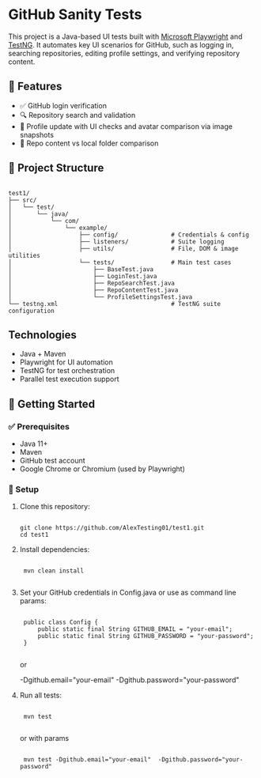 # GitHub Sanity Tests

This project is a Java-based UI tests built with [Microsoft Playwright](https://playwright.dev/java/) and [TestNG](https://testng.org/).
It automates key UI scenarios for GitHub, such as logging in, searching repositories, editing profile settings, and verifying repository content.

## 🧪 Features

- ✅ GitHub login verification
- 🔍 Repository search and validation
- 📝 Profile update with UI checks and avatar comparison via image snapshots
- 📁 Repo content vs local folder comparison

## 📁 Project Structure
<pre><code>
test1/
├── src/
│   └── test/
│       └── java/
│           └── com/
│               └── example/
│                   ├── config/               # Credentials & config
│                   ├── listeners/            # Suite logging
│                   ├── utils/                # File, DOM & image utilities
│                   └── tests/                # Main test cases
│                       ├── BaseTest.java
│                       ├── LoginTest.java
│                       ├── RepoSearchTest.java
│                       ├── RepoContentTest.java
│                       └── ProfileSettingsTest.java
└── testng.xml                                # TestNG suite configuration
</code></pre>

## Technologies
- Java + Maven
- Playwright for UI automation
- TestNG for test orchestration
- Parallel test execution support

## 🚀 Getting Started

### ✅ Prerequisites

- Java 11+
- Maven
- GitHub test account
- Google Chrome or Chromium (used by Playwright)

### 🔧 Setup

1. Clone this repository:

   <pre><code>
   git clone https://github.com/AlexTesting01/test1.git
   cd test1
   </code></pre>
2. Install dependencies:
    <pre><code>
    mvn clean install   
    </code></pre>
3. Set your GitHub credentials in Config.java or use as command line params: 

   <pre><code>
    public class Config {
        public static final String GITHUB_EMAIL = "your-email";
        public static final String GITHUB_PASSWORD = "your-password";
    }
    </code></pre>
    or

    -Dgithub.email="your-email"
    -Dgithub.password="your-password"

4. Run all tests:
    <pre><code>
    mvn test
    </code></pre>
    or with params
    <pre><code>
    mvn test -Dgithub.email="your-email"  -Dgithub.password="your-password"
    </code></pre>